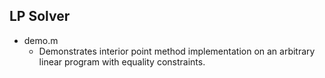 ## LP Solver

- demo.m
	- Demonstrates interior point method implementation on an arbitrary linear program with equality constraints.